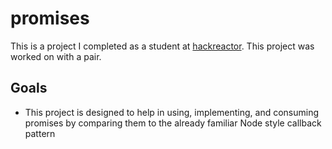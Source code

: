 # promises
This is a project I completed as a student at [hackreactor](http://hackreactor.com). This project was worked on with a pair.

## Goals
- This project is designed to help in using, implementing, and consuming promises by comparing them to the already familiar Node style callback pattern
